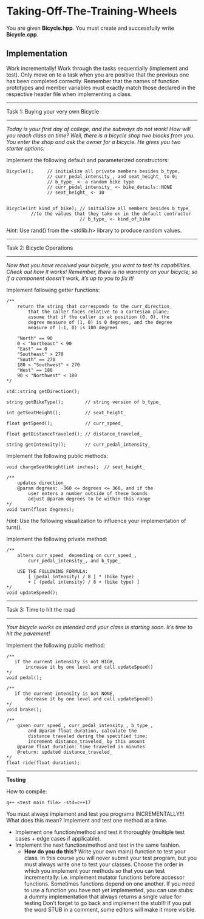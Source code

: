 # Taking-Off-The-Training-Wheels

You are given **Bicycle.hpp**. You must create and successfully write **Bicycle.cpp**.

## Implementation

Work incrementally! Work through the tasks sequentially (implement and test). Only move on to a task when you are positive that the previous one has been 
completed correctly. Remember that the names of function prototypes and member variables must exactly match those declared in the respective header file 
when implementing a class.

___
Task 1: Buying your very own Bicycle
___

*Today is your first day of college, and the subways do not work! How will you reach class on time? Well, there is a bicycle shop two blocks from you. 
You enter the shop and ask the owner for a bicycle. He gives you two starter options:*

Implement the following default and parameterized constructors:

```
Bicycle();     // initialize all private members besides b_type,                      
               // curr_pedal_intensity_, and seat_height_ to 0;
               // b_type_ <- a random bike type
               // curr_pedal_intensity_ <- bike_details::NONE
               // seat_height_ <- 10


Bicycle(int kind_of_bike); // initialize all members besides b_type_ 
         //to the values that they take on in the default contructor
                           // b_type_ <- kind_of_bike
```

*Hint*: Use rand() from the <stdlib.h> library to produce random values.

___
Task 2: Bicycle Operations
___

*Now that you have received your bicycle, you want to test its capabilities. Check out how it works! Remember, there is no warranty on your bicycle; so if a 
component doesn’t work, it’s up to you to fix it!*

Implement following getter functions:

```
/**
    return the string that corresponds to the curr_direction_ 
        that the caller faces relative to a cartesian plane; 
        assume that if the caller is at position (0, 0), the 
        degree measure of (1, 0) is 0 degrees, and the degree 
        measure of (-1, 0) is 180 degrees 
    
    "North" == 90
    0 < "Northeast" < 90 
    "East" == 0
    "Southeast" > 270
    "South" == 270
    180 < "Southwest" < 270
    "West" == 180
    90 < "Northwest" < 180
*/ 

std::string getDirection();

string getBikeType();        // string version of b_type_

int getSeatHeight();         // seat_height_

float getSpeed();            // curr_speed_

float getDistanceTraveled(); // distance_traveled_

string getIntensity();       // curr_pedal_intensity_
```

Implement the following public methods:

```
void changeSeatHeight(int inches);  // seat_height_

/** 
    updates direction_
    @param degrees: -360 <= degrees <= 360, and if the 
        user enters a number outside of these bounds 
        adjust @param degrees to be within this range
*/
void turn(float degrees);
```

*Hint*: Use the following visualization to influence your implementation of turn().

Implement the following private method:

```
/**
    alters curr_speed_ depending on curr_speed_, 
        curr_pedal_intensity_, and b_type_
        
    USE THE FOLLOWING FORMULA: 
        [ (pedal intensity) / 8 ] * (bike type) 
        + [ (pedal intensity) / 8 + (bike type) ]
*/
void updateSpeed();
```

___
Task 3: Time to hit the road
___

*Your bicycle works as intended and your class is starting soon. It’s time to hit the pavement!*

Implement the following public method:

```
/**
   if the current intensity is not HIGH,
       increase it by one level and call updateSpeed()
*/
void pedal();

/**
   if the current intensity is not NONE,
       decrease it by one level and call updateSpeed()
*/
void brake();

/**
    given curr_speed_, curr_pedal_intensity_, b_type_, 
        and @param float duration, calculate the 
        distance traveled during the specified time;
        increment distance_traveled_ by this amount
    @param float duration: time traveled in minutes
    @return: updated distance_traveled_
*/
float ride(float duration);
```

___

**Testing**

How to compile:

```
g++ <test main file> -std=c++17
```

You must always implement and test you programs INCREMENTALLY!!! What does this mean? Implement and test one method at a time.

* Implement one function/method and test it thoroughly (multiple test cases + edge cases if applicable).
* Implement the next function/method and test in the same fashion. 
  * **How do you do this?** Write your own main() function to test your class. 
In this course you will never submit your test program, but you must always write one to test your classes. Choose the order in which you 
implement your methods so that you can test incrementally: i.e. implement mutator functions before accessor functions. Sometimes functions 
depend on one another. If you need to use a function you have not yet implemented, you can use stubs: a dummy implementation that always 
returns a single value for testing Don’t forget to go back and implement the stub!!! If you put the word STUB in a comment, some editors 
will make it more visible.





